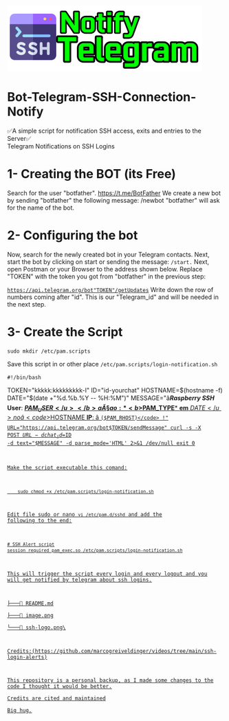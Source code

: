 
![alt text](image.png)
# Bot-Telegram-SSH-Connection-Notify
✅A simple script for notification SSH access, exits and entries to the Server✅
<br>Telegram Notifications on SSH Logins 

# 1- Creating the BOT (its Free)
Search for the user "botfather". https://t.me/BotFather
We create a new bot by sending "botfather" the following message:
/newbot
"botfather" will ask for the name of the bot.
# 2- Configuring the bot
Now, search for the newly created bot in your Telegram contacts. Next, start the bot by clicking on start or sending the message:
<code>/start.</code>
Next, open Postman or your Browser to the address shown below. Replace "TOKEN" with the token you got from "botfather" in the previous step:

<code>https://api.telegram.org/bot"TOKEN"/getUpdates</code>
Write down the row of numbers coming after "id". This is our "Telegram_id" and will be needed in the next step.
# 3- Create the Script
    sudo mkdir /etc/pam.scripts
Save this script in or other place <code>/etc/pam.scripts/login-notification.sh</code>

    #!/bin/bash
TOKEN="kkkkk:kkkkkkkkk-I"
ID="id-yourchat"
HOSTNAME=$(hostname -f)
DATE="$(date +"%d.%b.%Y -- %H:%M")"
MESSAGE="â<b><i>Raspberry SSH</i></b>
<b>User</b>: <b><u>$PAM_USER</u></b> aÃ§ao: *<b>$PAM_TYPE</b>* 
<b>em</b> <u>$DATE</u> no â <code>$HOSTNAME </code>
<b>IP</b>: â <code>($PAM_RHOST)</code> !"
URL="https://api.telegram.org/bot$TOKEN/sendMessage"
curl -s -X POST $URL -d chat_id=$ID -d text="$MESSAGE" -d parse_mode='HTML' 2>&1 /dev/null
exit 0    

Make the script executable this comand: 

        sudo chmod +x /etc/pam.scripts/login-notification.sh

Edit  file sudo or nano <code>vi /etc/pam.d/sshd</code> and add the following to the end:   

    
    # SSH Alert script
    session required pam_exec.so /etc/pam.scripts/login-notification.sh

This will trigger the script every login and every logout and you will get notified by telegram about ssh logins.

   
   ├───📄 README.md\
   ├───📄 image.png\
   └───📄 ssh-logo.png\


Credits:(https://github.com/marcogreiveldinger/videos/tree/main/ssh-login-alerts)

This repository is a personal backup, as I made some changes to the code I thought it would be better.\
Credits are cited and maintained\
Big hug.

